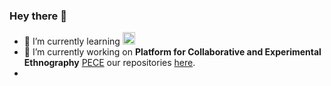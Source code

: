 ### Hey there 👋

- 🌱 I’m currently learning [<img alt="Drupal Logo" src="https://www.drupal.org/files/Wordmark_blue_RGB.png" height="20px">](https://www.drupal.org/)
- 🔭 I’m currently working on **Platform for Collaborative and Experimental Ethnography** [PECE](https://worldpece.org/) our repositories [here](https://github.com/PECE-project).
- 
